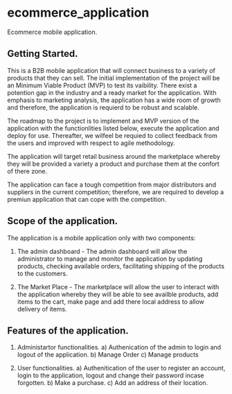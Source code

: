 # ecommerce_application

Ecommerce mobile application.

## Getting Started.

This is a B2B mobile application that will connect business to a variety of products that they can sell. The initial implementation of the project will be an Minimum Viable Product (MVP) to test its vaibility. There exist a potention gap in the industry and a ready market for the application. With emphasis to marketing analysis, the application has a wide room of growth and therefore, the application is requierd to be robust and scalable.

The roadmap to the project is to implement and MVP version of the application with the functionlities listed below, execute the application and deploy for use. Thereafter, we wilfeel be requied to collect feedback from the users and improved with respect to agile methodology.

The application will target retail business around the marketplace whereby they will be provided a variety a product and purchase them at the confort of there zone.

The application can face a tough competition from major distributors and suppliers in the current competition; therefore, we are required to develop a premiun application that can cope with the competition.


## Scope of the application.

The application is a mobile application only with two components:

1. The admin dashboard - The admin dashboard will allow the administrator to manage and monitor the application by updating products, checking available orders, facilitating shipping of the products to the customers.

3. The Market Place - The marketplace will allow the user to interact with the application whereby they will be able to see availble products, add items to the cart, make page and add there local address to allow delivery of items.


## Features of the application.

1. Administartor functionalities.
    a) Authenication of the admin to login and logout of the application.
    b) Manage Order
    c) Manage products

2. User functionalities.
    a) Authenitication of the user to register an account, login to the application, logout and change their password incase forgotten.
    b) Make a purchase.
    c) Add an address of their location.

